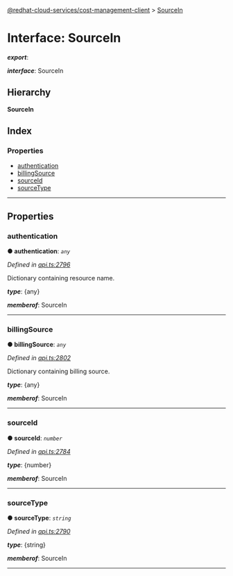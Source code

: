 [@redhat-cloud-services/cost-management-client](../README.md) > [SourceIn](../interfaces/sourcein.md)

# Interface: SourceIn

*__export__*: 

*__interface__*: SourceIn

## Hierarchy

**SourceIn**

## Index

### Properties

* [authentication](sourcein.md#authentication)
* [billingSource](sourcein.md#billingsource)
* [sourceId](sourcein.md#sourceid)
* [sourceType](sourcein.md#sourcetype)

---

## Properties

<a id="authentication"></a>

###  authentication

**● authentication**: *`any`*

*Defined in [api.ts:2796](https://github.com/RedHatInsights/javascript-clients/blob/master/packages/cost-management/api.ts#L2796)*

Dictionary containing resource name.

*__type__*: {any}

*__memberof__*: SourceIn

___
<a id="billingsource"></a>

###  billingSource

**● billingSource**: *`any`*

*Defined in [api.ts:2802](https://github.com/RedHatInsights/javascript-clients/blob/master/packages/cost-management/api.ts#L2802)*

Dictionary containing billing source.

*__type__*: {any}

*__memberof__*: SourceIn

___
<a id="sourceid"></a>

###  sourceId

**● sourceId**: *`number`*

*Defined in [api.ts:2784](https://github.com/RedHatInsights/javascript-clients/blob/master/packages/cost-management/api.ts#L2784)*

*__type__*: {number}

*__memberof__*: SourceIn

___
<a id="sourcetype"></a>

###  sourceType

**● sourceType**: *`string`*

*Defined in [api.ts:2790](https://github.com/RedHatInsights/javascript-clients/blob/master/packages/cost-management/api.ts#L2790)*

*__type__*: {string}

*__memberof__*: SourceIn

___

